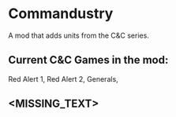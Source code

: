 # Commandustry
A mod that adds units from the C&C series.
## Current C&C Games in the mod:
 Red Alert 1,
 Red Alert 2,
 Generals,
## <MISSING_TEXT>
